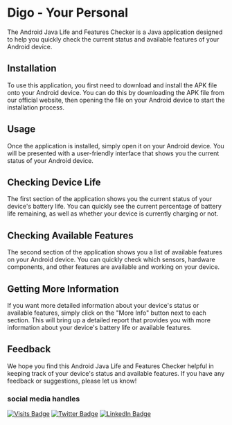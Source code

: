 # Digo - Your Personal 

The Android Java Life and Features Checker is a Java application designed to help you quickly check the current status and available features of your Android device.

## Installation
To use this application, you first need to download and install the APK file onto your Android device. You can do this by downloading the APK file from our official website, then opening the file on your Android device to start the installation process.

## Usage
Once the application is installed, simply open it on your Android device. You will be presented with a user-friendly interface that shows you the current status of your Android device.

## Checking Device Life
The first section of the application shows you the current status of your device's battery life. You can quickly see the current percentage of battery life remaining, as well as whether your device is currently charging or not.

## Checking Available Features
The second section of the application shows you a list of available features on your Android device. You can quickly check which sensors, hardware components, and other features are available and working on your device.

## Getting More Information
If you want more detailed information about your device's status or available features, simply click on the "More Info" button next to each section. This will bring up a detailed report that provides you with more information about your device's battery life or available features.

## Feedback
We hope you find this Android Java Life and Features Checker helpful in keeping track of your device's status and available features. If you have any feedback or suggestions, please let us know!

### social media handles
[![Visits Badge](https://badges.pufler.dev/visits/braydoncoyer/braydoncoyer)](https://leetcode.com/Nishchay21/)
[![Twitter Badge](https://img.shields.io/badge/Twitter-Profile-informational?style=flat&logo=twitter&logoColor=white&color=1CA2F1)](https://twitter.com/nishubhuker)
[![LinkedIn Badge](https://img.shields.io/badge/LinkedIn-Profile-informational?style=flat&logo=linkedin&logoColor=white&color=0D76A8)](https://www.linkedin.com/in/nishchay-bhuker-aba0831b8/)

